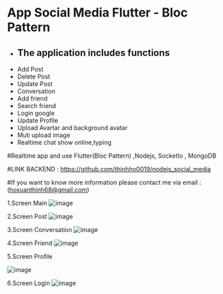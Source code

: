  <h1>App Social Media Flutter - Bloc Pattern</h1>

+ <h2>The application includes functions</h2>
 - Add Post
 - Delete Post
 - Update Post
 - Conversation
 - Add friend
 - Search friend
 - Login google 
 - Update Profile
 - Upload Avartar and background avatar
 - Muti upload image
 - Realtime chat show online,typing


#Realtime app and use Flutter(Bloc Pattern) ,Nodejs, SocketIo , MongoDB


#LINK BACKEND : https://github.com/thinhho0019/nodejs_social_media


#If you want to know more information please contact me via email : (hoxuanthinh68@gmail.com)

1.Screen Main
![image](https://github.com/thinhho0019/Social-Media-Flutter-Nodejs/assets/84610502/dc93686d-16f2-4a12-939d-d5009aa0acf7)

2.Screen Post
![image](https://github.com/thinhho0019/Social-Media-Flutter-Nodejs/assets/84610502/74b92d7d-2cd6-4f37-ad99-bd7328d716b7)

3.Screen Conversation
![image](https://github.com/thinhho0019/Social-Media-Flutter-Nodejs/assets/84610502/b8b1bb44-a0a0-4af6-aea4-47f7c363d6a6)

4.Screen Friend
![image](https://github.com/thinhho0019/Social-Media-Flutter-Nodejs/assets/84610502/e422a89d-7c98-4015-9864-0dc6f5a3cb47)

5.Screen Profile

![image](https://github.com/thinhho0019/Social-Media-Flutter-Nodejs/assets/84610502/00b4f18d-7282-4b93-a03f-573dd4e36751)

6.Screen Login
![image](https://github.com/thinhho0019/Social-Media-Flutter-Nodejs/assets/84610502/d93c8011-ff02-4fc7-8e41-c36a4b0efa1d)
